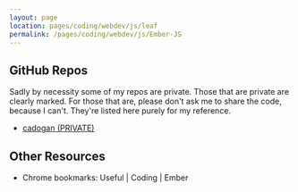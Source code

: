 ```yaml
---
layout: page
location: pages/coding/webdev/js/leaf
permalink: /pages/coding/webdev/js/Ember-JS 
---
```


## GitHub Repos 

Sadly by necessity some of my repos are private. Those that are private are clearly marked. For those that are, please don't ask me to share the code, because I can't. They're listed here purely for my reference.

- [cadogan (PRIVATE)](https://github.com/claresudbery/cadogan) 

## Other Resources

- Chrome bookmarks: Useful | Coding | Ember

